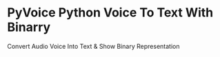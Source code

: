 # PyVoice Python Voice To Text With Binarry
 Convert Audio Voice Into Text & Show Binary Representation
